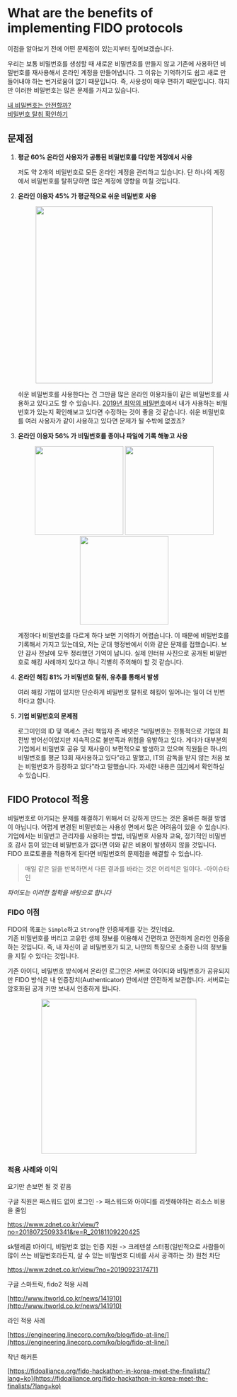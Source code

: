 # What are the benefits of implementing FIDO protocols

이점을 알아보기 전에 어떤 문제점이 있는지부터 짚어보겠습니다.

우리는 보통 비밀번호를 생성할 때 새로운 비밀번호를 만들지 않고 기존에 사용하던 비밀번호를 재사용해서 온라인 계정을 만들어냅니다.
그 이유는 기억하기도 쉽고 새로 만들어내야 하는 번거로움이 없기 때문입니다. 즉, 사용성이 매우 편하기 때문입니다.
하지만 이러한 비밀번호는 많은 문제를 가지고 있습니다.

[내 비밀번호는 안전할까?](https://howsecureismypassword.net/) <br>
[비밀번호 탈취 확인하기](https://haveibeenpwned.com/)

## 문제점

1. **평균 60% 온라인 사용자가 공통된 비밀번호를 다양한 계정에서 사용**

    저도 약 2개의 비밀번호로 모든 온라인 계정을 관리하고 있습니다. 단 하나의 계정에서 비밀번호를 탈취당하면 많은 계정에 영향을 미칠 것입니다.

2. **온라인 이용자 45% 가 평균적으로 쉬운 비밀번호 사용**

    <center><img src="https://images.kbench.com/kbench/article/2019_12/k206109p1n1.jpg" width="400"></img></center>

    쉬운 비밀번호를 사용한다는 건 그만큼 많은 온라인 이용자들이 같은 비밀번호를 사용하고 있다고도 할 수 있습니다. [2019년 최악의 비밀번호](http://www.itworld.co.kr/howto/144212)에서 내가 사용하는 비밀번호가 있는지 확인해보고 있다면 수정하는 것이 좋을 것 같습니다.
    쉬운 비밀번호를 여러 사용자가 같이 사용하고 있다면 문제가 될 수밖에 없겠죠?

3. **온라인 이용자 56% 가 비밀번호를 종이나 파일에 기록 해놓고 사용**

    <center><img src="https://www.ft.com/__origami/service/image/v2/images/raw/http%3A%2F%2Fcom.ft.imagepublish.prod.s3.amazonaws.com%2F7121a034-8fa8-11e6-a72e-b428cb934b78?fit=scale-down&source=next&width=700" width="200"></img>  <img src="https://www.gdatasoftware.com/fileadmin/_processed_/9/0/PasswordPostIt_Sized_f831e692fd.jpg" width="200"></img> <img src="https://blog.malwarebytes.com/wp-content/uploads/2019/10/PostIt_Passwords-900x506.jpg" width="200"></img></center>

    계정마다 비밀번호를 다르게 하다 보면 기억하기 어렵습니다. 이 때문에 비밀번호를 기록해서 가지고 있는데요, 저는 군대 행정반에서 이와 같은 문제를 접했습니다. 보안 감사 전날에 모두 정리했던 기억이 납니다. 실제 인터뷰 사진으로 공개된 비밀번호로 해킹 사례까지 있다고 하니 각별히 주의해야 할 것 같습니다.

4. **온라인 해킹 81% 가 비밀번호 탈취, 유추를 통해서 발생**

    여러 해킹 기법이 있지만 단순하게 비밀번호 탈취로 해킹이 일어나는 일이 더 빈번하다고 합니다.

5. **기업 비밀번호의 문제점**

    로그미인의 ID 및 액세스 관리 책임자 존 베넷은 “비밀번호는 전통적으로 기업의 최전방 방어선이었지만 지속적으로 불만족과 위험을 유발하고 있다. 게다가 대부분의 기업에서 비밀번호 공유 및 재사용이 보편적으로 발생하고 있으며 직원들은 하나의 비밀번호를 평균 13회 재사용하고 있다”라고 말했고, IT의 감독을 받지 않는 처음 보는 비밀번호가 등장하고 있다”라고 말했습니다. 자세한 내용은 [여기](http://www.itworld.co.kr/howto/144212)에서 확인하실 수 있습니다.

## FIDO Protocol 적용

비밀번호로 야기되는 문제를 해결하기 위해서 더 강하게 만드는 것은 올바른 해결 방법이 아닙니다.
어렵게 변경된 비밀번호는 사용성 면에서 많은 어려움이 있을 수 있습니다. <br>
기업에서는 비밀번고 관리자를 사용하는 방법, 비밀번호 사용자 교육, 정기적인 비밀번호 감사 등이 있는데 비밀번호가 없다면 이와 같은 비용이 발생하지 않을 것입니다. <br>
FIDO 프로토콜을 적용하게 된다면 비밀번호의 문제점을 해결할 수 있습니다.

> 매일 같은 일을 반복하면서 다른 결과를 바라는 것은 어리석은 일이다. -아이슈타인

_파이도는 이러한 철학을 바탕으로 합니다_

### FIDO 이점

FIDO의 목표는 `Simple`하고 `Strong`한 인증체계를 갖는 것인데요.
<br>기존 비밀번호를 버리고 고유한 생체 정보를 이용해서 간편하고 안전하게 온라인 인증을 하는 것입니다.
즉, 내 자신이 곧 비밀번호가 되고, 나만의 특징으로 소중한 나의 정보들을 지킬 수 있다는 것입니다.

기존 아이디, 비밀번호 방식에서 온라인 로그인은 서버로 아이디와 비밀번호가 공유되지만 FIDO 방식은 내 인증장치(Authenticator) 안에서만 안전하게 보관합니다. 서버로는 암호화된 공개 키만 보내서 인증하게 됩니다.

<center><img src="https://fidoalliance.org/wp-content/uploads/2014/12/graphic_StandardizationAll.png" width="350" ></center>

### 적용 사례와 이익

요기만 손보면 될 것 같음

구글 직원은 패스워드 없이 로그인 -> 패스워드와 아이디를 리셋해야하는 리소스 비용을 줄임

<https://www.zdnet.co.kr/view/?no=20180725093341&re=R_20181109220425>

sk텔레콤 t아이디, 비밀번호 없는 인증 지원 -> 크레덴셜 스터핑(일반적으로 사람들이 많이 쓰는 비밀번호라든지, 살 수 있는 비밀번호 디비를 사서 공격하는 것) 원천 차단

<https://www.zdnet.co.kr/view/?no=20190923174711>

구글 스마트락, fido2 적용 사례

[http://www.itworld.co.kr/news/141910](http://www.itworld.co.kr/news/141910)

라인 적용 사례

[https://engineering.linecorp.com/ko/blog/fido-at-line/](https://engineering.linecorp.com/ko/blog/fido-at-line/)

작년 해커톤

[https://fidoalliance.org/fido-hackathon-in-korea-meet-the-finalists/?lang=ko](https://fidoalliance.org/fido-hackathon-in-korea-meet-the-finalists/?lang=ko)
